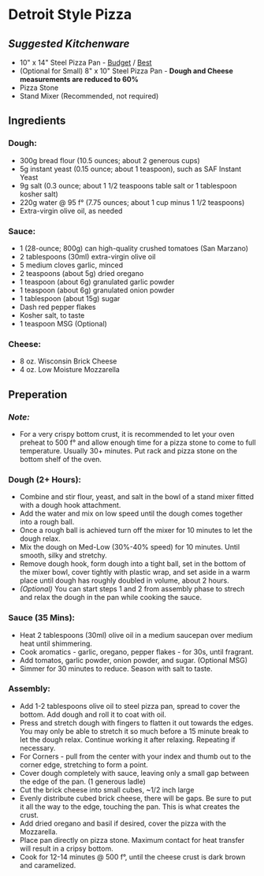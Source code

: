 # Detroit Style Pizza
## *Suggested Kitchenware*
* 10" x 14" Steel Pizza Pan - [Budget](https://www.equippers.com/detroit-style-10-x-14-rectangular-steel-pizza-pan/1212325.asp) / [Best](https://lloydpans.com/pizza-tools/regional-style-pizza-pans/detroit-style-pizza-pans.html)
* (Optional for Small) 8" x 10" Steel Pizza Pan - **Dough and Cheese measurements are reduced to 60%**
* Pizza Stone
* Stand Mixer (Recommended, not required)


## Ingredients

### Dough:
* 300g bread flour (10.5 ounces; about 2 generous cups)
* 5g instant yeast (0.15 ounce; about 1 teaspoon), such as SAF Instant Yeast
* 9g salt (0.3 ounce; about 1 1/2 teaspoons table salt or 1 tablespoon kosher salt)
* 220g water @ 95 f° (7.75 ounces; about 1 cup minus 1 1/2 teaspoons)
* Extra-virgin olive oil, as needed


### Sauce:

[comment]: # (Missing bold flavor, will try more salt and sugar)
* 1 (28-ounce; 800g) can high-quality crushed tomatoes (San Marzano)
* 2 tablespoons (30ml) extra-virgin olive oil
* 5 medium cloves garlic, minced
* 2 teaspoons (about 5g) dried oregano
* 1 teaspoon (about 6g) granulated garlic powder
* 1 teaspoon (about 6g) granulated onion powder
* 1 tablespoon (about 15g) sugar
* Dash red pepper flakes
* Kosher salt, to taste
* 1 teaspoon MSG (Optional)


### Cheese:

[comment]: # (Exact cheese ratios need tuning)
* 8 oz. Wisconsin Brick Cheese
* 4 oz. Low Moisture Mozzarella 


## Preperation

### *Note:*
* For a very crispy bottom crust, it is recommended to let your oven preheat to 500 f° and allow enough time for a pizza stone to come to full temperature. Usually 30+ minutes. Put rack and pizza stone on the bottom shelf of the oven.

### Dough (2+ Hours):
* Combine and stir flour, yeast, and salt in the bowl of a stand mixer fitted with a dough hook attachment.
* Add the water and mix on low speed until the dough comes together into a rough ball. 
* Once a rough ball is achieved turn off the mixer for 10 minutes to let the dough relax. 
* Mix the dough on Med-Low (30%-40% speed) for 10 minutes. Until smooth, silky and stretchy. 
* Remove dough hook, form dough into a tight ball, set in the bottom of the mixer bowl, cover tightly with plastic wrap, and set aside in a warm place until dough has roughly doubled in volume, about 2 hours.
* *(Optional)* You can start steps 1 and 2 from assembly phase to strech and relax the dough in the pan while cooking the sauce. 

### Sauce (35 Mins):
* Heat 2 tablespoons (30ml) olive oil in a medium saucepan over medium heat until shimmering.
* Cook aromatics - garlic, oregano, pepper flakes - for 30s, until fragrant. 
* Add tomatos, garlic powder, onion powder, and sugar. (Optional MSG)
* Simmer for 30 minutes to reduce. Season with salt to taste. 

### Assembly: 
* Add 1-2 tablespoons olive oil to steel pizza pan, spread to cover the bottom. Add dough and roll it to coat with oil. 
* Press and stretch dough with fingers to flatten it out towards the edges. You may only be able to stretch it so much before a 15 minute break to let the dough relax. Continue working it after relaxing. Repeating if necessary.
* For Corners - pull from the center with your index and thumb out to the corner edge, stretching to form a point.
* Cover dough completely with sauce, leaving only a small gap between the edge of the pan. (1 generous ladle)
* Cut the brick cheese into small cubes, ~1/2 inch large
* Evenly distribute cubed brick cheese, there will be gaps. Be sure to put it all the way to the edge, touching the pan. This is what creates the crust.
* Add dried oregano and basil if desired, cover the pizza with the Mozzarella. 
* Place pan directly on pizza stone. Maximum contact for heat transfer will result in a cripsy bottom. 
* Cook for 12-14 minutes @ 500 f°, until the cheese crust is dark brown and caramelized. 

